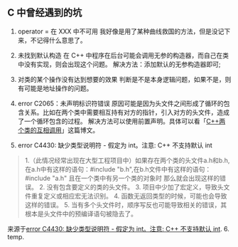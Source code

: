 ## C 中曾经遇到的坑
1. operator = 在 XXX 中不可用
我好像是用了某种曲线救国的方法，但是没记下来，不记得什么意思了。

2. 未找到默认构造
在 C++ 中程序在后台可能会调用无参的构造器，而自己在类中没有实现，则会出现这个问题。
解决方法：添加默认的无参构造器即可;

3. 对类的某个操作没有达到想要的效果
判断是不是本身逻辑问题，如果不是，则有可能是地址操作的问题。

4. error C2065：未声明标识符错误
原因可能是因为头文件之间形成了循环的包含关系。比如在两个类中需要相互持有对方的指针，引入对方的头文件，造成了一个循环包含的过程。
解决方法可以使用前置声明。具体可以看「[C++两个类的互相调用](http://scalpel.vip/2016/12/10/cplusplusclasscall/)」这篇博文。

5. error C4430: 缺少类型说明符 - 假定为 int。注意: C++ 不支持默认 int
>1.（此情况经常出现在大型工程项目中）如果存在两个类的头文件a.h和b.h,在a.h中有这样的语句：#include "b.h",在b.h文件中有这样的语句：#include "a.h"   且在一个类中有另一个类的对象时   那么就会出现这样的错误。
>2. 没有包含要定义的类的头文件。
>3. 项目中少加了宏定义，导致头文件重复定义或相应宏无法识别。
>4. 函数无返回类型的时候，可能也会导致这样的错误。
>5. 当有多个头文件时，顺序写反也可能导致相关的错误，其根本是头文件中的预编译语句被隐去了。

来源于[error C4430: 缺少类型说明符 - 假定为 int。注意: C++ 不支持默认 int](http://blog.csdn.net/qingzai_/article/details/43233707).
6. temp.